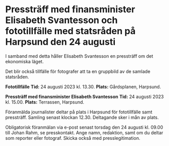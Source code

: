 # Pressträff med finansminister Elisabeth Svantesson och fototillfälle med statsråden på Harpsund den 24 augusti

I samband med detta håller Elisabeth Svantesson en pressträff om det ekonomiska läget.

Det blir också tillfälle för fotografer att ta en gruppbild av de samlade statsråden.

**Fototillfälle**
**Tid:** 24 augusti 2023 kl. 13\.30\.
**Plats:** Gårdsplanen, Harpsund.

**Pressträff med finansminister Elisabeth Svantesson**
**Tid:** 24 augusti 2023 kl. 15\.00\.
**Plats:** Terrassen, Harpsund.

Föranmälda journalister deltar på plats i Harpsund för fototillfälle samt pressträff. Samling senast klockan 12\.30\. Deltagande sker i mån av plats.

Obligatorisk föranmälan via e\-post senast torsdag den 24 augusti kl. 09\.00 till Johan Rahm, se presskontakt. Ange namn, redaktion, samt om du deltar som reporter eller fotograf. Skicka också med presslegitimation.
